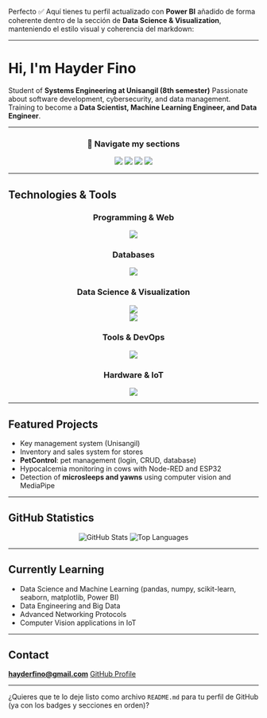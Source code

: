 Perfecto ✅ Aquí tienes tu perfil actualizado con **Power BI** añadido de forma coherente dentro de la sección de **Data Science & Visualization**, manteniendo el estilo visual y coherencia del markdown:

---

# Hi, I'm Hayder Fino

Student of **Systems Engineering at Unisangil (8th semester)**
Passionate about software development, cybersecurity, and data management.
Training to become a **Data Scientist, Machine Learning Engineer, and Data Engineer**.

---

<div align="center">

### 🔹 Navigate my sections

<a href="#tech"><img src="https://img.shields.io/badge/-Technologies-007396?style=for-the-badge&logo=github&logoColor=white" /></a> <a href="#projects"><img src="https://img.shields.io/badge/-Projects-2496ED?style=for-the-badge&logo=github&logoColor=white" /></a> <a href="#stats"><img src="https://img.shields.io/badge/-Statistics-FF9800?style=for-the-badge&logo=github&logoColor=white" /></a> <a href="#learning"><img src="https://img.shields.io/badge/-Learning-4CAF50?style=for-the-badge&logo=github&logoColor=white" /></a>

</div>

---

## Technologies & Tools <a name="tech"></a>

<div align="center">

### Programming & Web

<img src="https://skillicons.dev/icons?i=python,java,js,html,css,bootstrap" />

### Databases

<img src="https://skillicons.dev/icons?i=mysql,postgresql,mongodb,firebase" />

### Data Science & Visualization

<img src="https://skillicons.dev/icons?i=python,numpy,pandas,opencv,matplotlib,seaborn" /><br> <img src="https://img.shields.io/badge/Power%20BI-F2C811?style=for-the-badge&logo=powerbi&logoColor=black" />

### Tools & DevOps

<img src="https://skillicons.dev/icons?i=git,maven,npm,pnpm,docker,anaconda,linux" />

### Hardware & IoT

<img src="https://skillicons.dev/icons?i=arduino,raspberrypi" />

</div>

---

## Featured Projects <a name="projects"></a>

* Key management system (Unisangil)
* Inventory and sales system for stores
* **PetControl**: pet management (login, CRUD, database)
* Hypocalcemia monitoring in cows with Node-RED and ESP32
* Detection of **microsleeps and yawns** using computer vision and MediaPipe

---

## GitHub Statistics <a name="stats"></a>

<div align="center">

![GitHub Stats](https://github-readme-stats.vercel.app/api?username=HayderFino\&show_icons=true\&theme=default)
![Top Languages](https://github-readme-stats.vercel.app/api/top-langs/?username=HayderFino\&layout=compact\&theme=default)

</div>

---

## Currently Learning <a name="learning"></a>

* Data Science and Machine Learning (pandas, numpy, scikit-learn, seaborn, matplotlib, Power BI)
* Data Engineering and Big Data
* Advanced Networking Protocols
* Computer Vision applications in IoT

---

## Contact

**[hayderfino@gmail.com](mailto:hayderfino@gmail.com)**
[GitHub Profile](https://github.com/HayderFino)

---

¿Quieres que te lo deje listo como archivo `README.md` para tu perfil de GitHub (ya con los badges y secciones en orden)?

